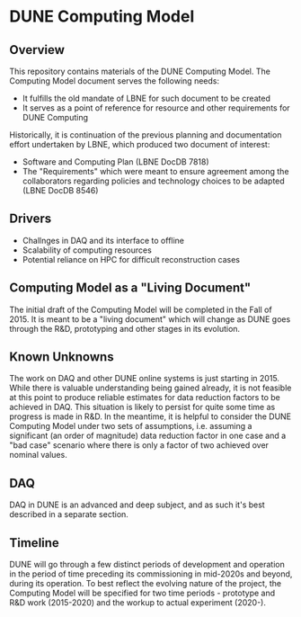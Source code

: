 # DUNE Computing Model

## Overview
This repository contains materials of the DUNE Computing Model. The Computing Model
document serves the following needs:
* It fulfills the old mandate of LBNE for such document to be created
* It serves as a point of reference for resource and other requirements for DUNE Computing

Historically, it is continuation of the previous planning and documentation effort undertaken by LBNE,
which produced two document of interest:
* Software and Computing Plan (LBNE DocDB 7818)
* The "Requirements" which were meant to ensure agreement among the collaborators regarding policies and technology choices to be adapted (LBNE DocDB 8546)

## Drivers
* Challnges in DAQ and its interface to offline
* Scalability of computing resources
* Potential reliance on HPC for difficult reconstruction cases

## Computing Model as a "Living Document"
The initial draft of the Computing Model will be completed in the Fall of 2015. It is meant to be a "living document" which will change as DUNE goes through the R&D, prototyping and other stages in its evolution.

## Known Unknowns
The work on DAQ and other DUNE online systems is just starting in 2015. While there is valuable understanding being gained already, it is not feasible at this point to produce reliable estimates for data reduction factors to be achieved in DAQ. This situation is likely to persist for quite some time as progress is made in R&D. In the meantime, it is helpful to consider the DUNE Computing Model under two sets of assumptions, i.e. assuming a significant (an order of magnitude) data reduction factor in one case and a "bad case" scenario where there is only a factor of two achieved over nominal values.

## DAQ
DAQ in DUNE is an advanced and deep subject, and as such it's best described in a separate section.

## Timeline
DUNE will go through a few distinct periods of development and operation in the period of time preceding its commissioning in mid-2020s and beyond, during its operation. To best reflect the evolving nature of the project, the Computing Model will be specified for two time periods - prototype and R&D work (2015-2020) and the workup to actual experiment (2020-).




